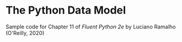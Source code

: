 # The Python Data Model

Sample code for Chapter 11 of _Fluent Python 2e_ by Luciano Ramalho (O'Reilly, 2020)
